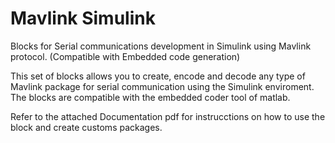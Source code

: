 # Mavlink Simulink
Blocks for Serial communications development in Simulink using Mavlink protocol. (Compatible with Embedded code generation) 

This set of blocks allows you to create, encode and decode any type of Mavlink package for serial communication using the Simulink enviroment. 
The blocks are compatible with the embedded coder tool of matlab.  

Refer to the attached Documentation pdf for instrucctions on how to use the block and create customs packages.
